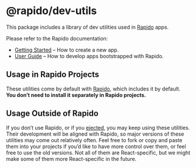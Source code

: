 # @rapido/dev-utils

This package includes a library of dev utilities used in [Rapido](https://github.com/verumtech/rapido) apps.

Please refer to the Rapido documentation:

- [Getting Started](https://rapidojs.org/docs/getting-started) – How to create a new app.
- [User Guide](https://rapidojs.org/) – How to develop apps bootstrapped with Rapido.

## Usage in Rapido Projects

These utilities come by default with [Rapido](https://github.com/verumtech/rapido), which includes it by default. **You don’t need to install it separately in Rapido projects.**

## Usage Outside of Rapido

If you don’t use Rapido, or if you [ejected](https://rapidojs.org/docs/available-scripts#npm-run-eject), you may keep using these utilities. Their development will be aligned with Rapido, so major versions of these utilities may come out relatively often. Feel free to fork or copy and paste them into your projects if you’d like to have more control over them, or feel free to use the old versions. Not all of them are React-specific, but we might make some of them more React-specific in the future.
